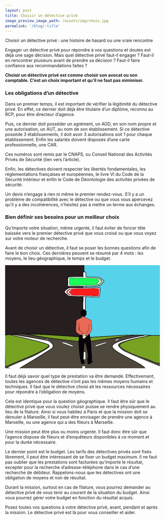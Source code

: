 ```yaml
---
layout: post
title: Choisir un détective privé
image_preview_image_path: /assets/img/choix.jpg
permalink: '/blog/:title'
---
```


Choisir un détective privé : une histoire de hasard ou une vraie rencontre

Engager un détective privé pour répondre à vos questions et doutes est déjà une sage décision. Mais quel détective privé faut-il engager ? Faut-il en rencontrer plusieurs avant de prendre sa décision ? Faut-il faire confiance aux recommandations faites ?

**Choisir un détective privé est comme choisir son avocat ou son comptable. C’est un choix important et qu’il ne faut pas minimiser.**

### Les obligations d’un détective

Dans un premier temps, il est important de vérifier la légitimité du détective privé. En effet, ce dernier doit déjà être titulaire d’un diplôme, reconnu au RCP, pour être directeur d’agence.

Puis, ce dernier doit posséder un agrément, un AGD, en son nom propre et une autorisation, un AUT, au nom de son établissement. Si ce détective possède 3 établissements, il doit avoir 3 autorisations soit 1 pour chaque établissement. Enfin les salariés doivent disposés d’une carte professionnelle, une CAR.

Ces numéros sont remis par le CNAPS, ou Conseil National des Activités Privés de Sécurité (lien vers l’article).

Enfin, les détectives doivent respecter les libertés fondamentales, les réglementations françaises et européennes, le livre VI du Code de la Sécurité Intérieur et enfin le Code de Déontologie des activités privées de sécurité.

Un devis n’engage à rien ni même le premier rendez-vous. S’il y a un problème de compatibilité avec le détective ou que vous vous apercevez qu’il y a des incohérences, n’hésitez pas à mettre un terme aux échanges.

### Bien définir ses besoins pour un meilleur choix

Qu’importe votre situation, même urgente, il faut éviter de foncer tête baissée vers le premier détective privé que vous croisé ou que vous voyez sur votre moteur de recherche.

Avant de choisir un détective, il faut se poser les bonnes questions afin de faire le bon choix. Ces dernières peuvent se résumé par 4 mots : les moyens, le lieu géographique, le temps et le budget.

![](/uploads/décision.jpg)

Il faut déjà savoir quel type de prestation va être demandé. Effectivement, toutes les agences de détective n’ont pas les mêmes moyens humains et techniques. Il faut que le détective choisi ait les ressources nécessaires pour répondre à l’obligation de moyens.

Cela est identique pour la question géographique. Il faut être sûr que le détective privé que vous voulez choisir puisse se rendre physiquement au lieu de la filature. Ainsi si vous habitez à Paris et que la mission doit se dérouler à Marseille, il faut peut-être envisager de prendre une agence à Marseille, ou une agence qui a des fileurs à Marseille.

Une mission peut être plus ou moins urgente. Il faut donc être sûr que l’agence dispose de fileurs et d’enquêteurs disponibles à ce moment et pour la durée nécessaire.

Le dernier point est le budget. Les tarifs des détectives privés sont fixés librement, il peut être intéressant de se fixer un budget maximum. Il ne faut pas oublier que les prestations sont facturées qu’importe le résultat, excepter pour la recherche d’adresse-téléphone dans le cas d’une recherche de débiteur. Rappelons-nous que les détectives ont une obligation de moyens et non de résultat.

Durant la mission, surtout en cas de filature, vous pourrez demander au détective privé de vous tenir au courant de la situation du budget. Ainsi vous pourrez gérer votre budget en fonction du résultat acquis.

Posez toutes vos questions à votre détective privé, avant, pendant et après la mission. Le détective privé est là pour vous conseiller et aider.